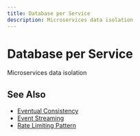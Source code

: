 ```yaml
---
title: Database per Service
description: Microservices data isolation
---
```


# Database per Service

Microservices data isolation

## See Also

- [Eventual Consistency](/pattern-library/data-management/eventual-consistency)
- [Event Streaming](/pattern-library/architecture/event-streaming)
- [Rate Limiting Pattern](/pattern-library/scaling/rate-limiting)
